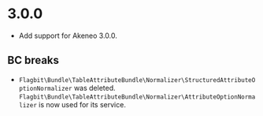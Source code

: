 # 3.0.0

- Add support for Akeneo 3.0.0.

## BC breaks

- `Flagbit\Bundle\TableAttributeBundle\Normalizer\StructuredAttributeOptionNormalizer` was deleted. `Flagbit\Bundle\TableAttributeBundle\Normalizer\AttributeOptionNormalizer` is now used for its service.
